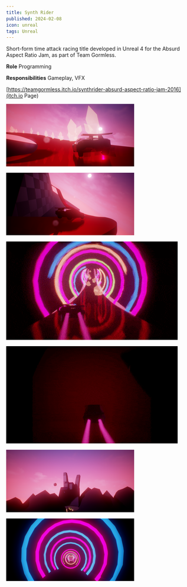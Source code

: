 ```yaml
---
title: Synth Rider
published: 2024-02-08
icon: unreal
tags: Unreal
---
```

Short-form time attack racing title developed in Unreal 4 for the Absurd Aspect Ratio Jam, as part of Team Gormless.

**Role** Programming

**Responsibilities** Gameplay, VFX

[https://teamgormless.itch.io/synthrider-absurd-aspect-ratio-jam-2016](itch.io Page)

![Screenshot](screenshot-1.png)

![Screenshot](screenshot-2.png)

![Action](action.gif)

![Aspect Ratio](aspect.gif)

![Metal Rock](metal-rock.png)

![Neon](neon.png)
